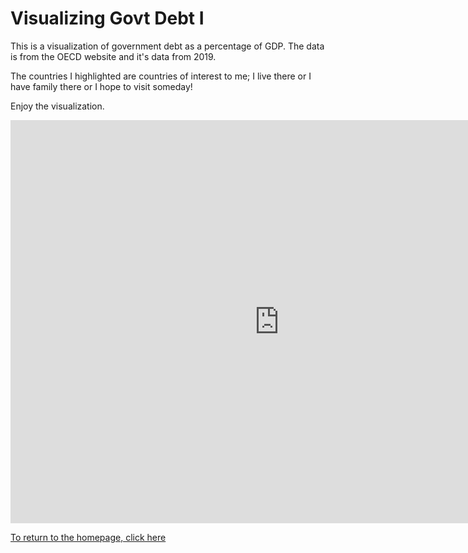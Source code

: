 # Visualizing Govt Debt I

This is a visualization of government debt as a percentage of GDP. The data is from the OECD website and it's data from 2019.

The countries I highlighted are countries of interest to me; I live there or I have family there or I hope to visit someday!

Enjoy the visualization.

<iframe src="https://data.oecd.org/chart/6gJk" width="860" height="645" style="border: 0" mozallowfullscreen="true" webkitallowfullscreen="true" allowfullscreen="true"><a href="https://data.oecd.org/chart/6gJk" target="_blank">OECD Chart: General government debt, Total, % of GDP, Annual, 2019</a></iframe>




[To return to the homepage, click here](https://ekenedili.github.io/dataviz-practice/)
